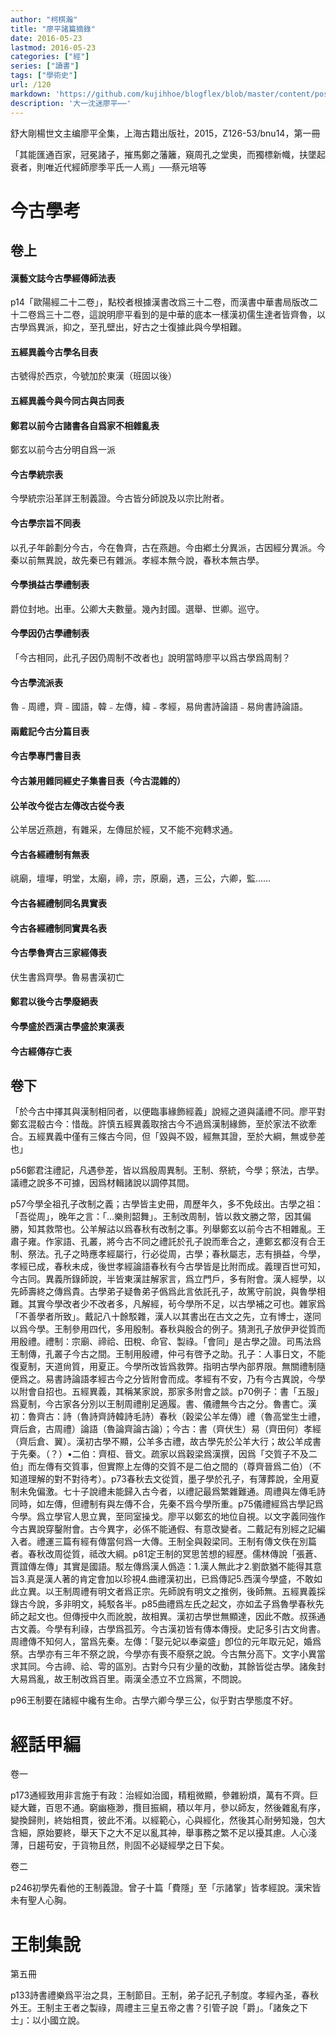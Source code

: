 ```yaml
---
author: "柯棋瀚"
title: "廖平諸篇摘錄"
date: 2016-05-23
lastmod: 2016-05-23
categories: ["經"]
series: ["讀書"]
tags: ["學術史"]
url: /120
markdown: 'https://github.com/kujihhoe/blogflex/blob/master/content/post/120廖平.md'
description: '大一沈迷廖平⋯⋯'
---
```


舒大剛楊世文主编<v>廖平全集</v>，上海古籍出版社，2015，Z126-53/bnu14，第一冊

「其能匯通百家，冠冕諸子，摧馬鄭之藩籬，窺周孔之堂奧，而獨標新幟，扶墜起衰者，則唯近代經師廖季平氏一人焉」──蔡元培等

# 今古學考

## 卷上

#### <v>漢藝文誌</v>今古學經傳師法表

p14「歐陽經二十二卷」，點校者根據漢書改爲三十二卷，而漢書中華書局版改二十二卷爲三十二卷，這說明廖平看到的是中華的底本一樣漢初儒生達者皆齊魯，以古學爲異派，抑之，至孔壁出，好古之士復據此與今學相難。

#### <v>五經異義</v>今古學名目表

古號得於西京，今號加於東漢（班固以後）

#### <v>五經異義</v>今與今同古與古同表

#### 鄭君以前今古諸書各自爲家不相雜亂表

鄭玄以前今古分明自爲一派

#### 今古學統宗表

今學統宗沿革詳王制義證。今古皆分師說及以宗比附者。

#### 今古學宗旨不同表

以孔子年齡劃分今古，今在魯齊，古在燕趙。今由鄕土分異派，古因經分異派。今秦以前無異說，故先秦已有雜派。孝經本無今說，春秋本無古學。

#### 今學損益古學禮制表

爵位封地。出車。公卿大夫數量。幾內封國。選舉、世卿。巡守。

#### 今學因仍古學禮制表

「今古相同，此孔子因仍周制不改者也」說明當時廖平以爲古學爲周制？

#### 今古學流派表

魯﹣周禮，齊﹣國語，韓﹣左傳，緯﹣孝經，易尙書詩論語﹣易尙書詩論語。

#### 兩戴記今古分篇目表

#### 今古學專門書目表

#### 今古兼用雜同經史子集書目表（今古混雜的）

#### 公羊改今從古左傳改古從今表

公羊居近燕趙，有雜采，左傳屈於經，又不能不宛轉求通。

#### 今古各經禮制有無表

祧廟，壇墠，明堂，太廟，禘，宗，原廟，遇，三公，六卿，監……

#### 今古各經禮制同名異實表

#### 今古各經禮制同實異名表

#### 今古學魯齊古三家經傳表

伏生書爲齊學。魯易書漢初亡

#### 鄭君以後今古學廢絕表

#### 今學盛於西漢古學盛於東漢表

#### 今古經傳存亡表

## 卷下

「於今古中擇其與漢制相同者，以便臨事緣飾經義」說經之道與議禮不同。廖平對鄭玄混殽古今：惜哉。許慎五經異義取捨古今不過爲漢制緣飾，至於家法不欲牽合。五經異義中僅有三條古今同，但「毀與不毀，經無其證，至於大綱，無或參差也」

p56鄭君注禮記，凡遇參差，皆以爲殷周異制。王制、祭統，今學；祭法，古學。議禮之說多不可據，因爲材輯諸說以調停其間。

p57今學全祖孔子改制之義；古學皆主史冊，周歷年久，多不免歧出。古學之祖：「吾從周」，晚年之言：「…樂則韶舞」。王制改周制，皆以救文勝之幣，因其偏勝，知其救幣也。公羊解詁以爲春秋有改制之事。列舉鄭玄以前今古不相雜亂。王肅子雍。作家語、孔叢，將今古不同之禮託於孔子說而牽合之，連鄭玄都沒有合王制、祭法。孔子之時應孝經屬行，行必從周，古學；春秋屬志，志有損益，今學，孝經已成，春秋未成，後世孝經論語春秋有今古學皆是比附而成。義理百世可知，今古同。異義所錄師說，半皆東漢註解家言，爲立門戶，多有附會。漢人經學，以先師壽終之傳爲貴。古學弟子疑魯弟子僞爲此言依託孔子，故篤守前說，與魯學相難。其實今學改者少不改者多，凡解經，茍今學所不足，以古學補之可也。雜家爲「不善學者所致」。戴記八十餘駁雜，漢人以其書出在古文之先，立有博士，遂同以爲今學。王制參用四代，多用殷制。春秋與殷合的例子。猜測孔子放伊尹從質而用殷禮。禮制：宗廟、禘祫、田稅、命官、製祿。「會同」是古學之證。司馬法爲王制傳，孔叢子今古之間。王制用殷禮，仲弓有啓予之助。孔子：人事日文，不能復夏制，天道尙質，用夏正。今學所改皆爲救弊。指明古學內部界限。無關禮制隨便爲之。易書詩論語孝經古今之分皆附會而成。孝經有不安，乃有今古異說，今學以附會自招也。五經異義，其稱某家說，那家多附會之談。p70例子：書「五服」爲夏制，今古家各分別以王制周禮削足適履。書、儀禮無今古之分。魯書亡。漢初：魯齊古：詩（魯詩齊詩韓詩毛詩）春秋（穀梁公羊左傳）禮（魯高堂生士禮，齊后倉，古周禮）論語（魯論齊論古論）；今古：書（齊伏生）易（齊田何）孝經（齊后倉、翼）。漢初古學不顯，公羊多古禮，故古學先於公羊大行；故公羊成書于先秦。（？）•二伯：齊桓、晉文。疏家以爲穀梁爲漢撰，因爲「交質子不及二伯」而左傳有交質事，但實際上左傳的交質不是二伯之間的（尊齊晉爲二伯）（不知道理解的對不對待考）。p73春秋去文從質，墨子學於孔子，有薄葬說，全用夏制未免偏激。七十子說禮未能歸入古今者，以禮記最爲繁雜難通。周禮與左傳毛詩同時，如左傳，但禮制有與左傳不合，先秦不爲今學所重。p75儀禮經爲古學記爲今學。爲立學官人思立異，至同室操戈。廖平以鄭玄的地位自視。以文字義同強作今古異說穿鑿附會。古今異字，必係不能通假、有意改變者。二戴記有別經之記編入者。禮運三篇有經有傳當何爲一大傳。王制全與穀梁同。王制有傳文佚在別篇者。春秋改周從質，祗改大綱。p81定王制的冥思苦想的經歷。儒林傳說「張蒼、賈誼傳左傳」其實是國語。駁左傳爲漢人僞造：1.漢人無此才2.劉歆猶不能得其意旨3.真是漢人著的肯定會加以珍視4.曲禮漢初出，已爲傳記5.西漢今學盛，不敢如此立異。以王制周禮有明文者爲正宗。先師說有明文之推例，後師無。五經異義採錄古今說，多非明文，純駁各半。p85曲禮爲左氏之起文，亦如孟子爲魯學春秋先師之起文也。但傳授中久而訛脫，故相異。漢初古學世無顯達，因此不敵。叔孫通古文義。今學有利祿，古學爲孤芳。今古漢初皆有傳本傳授。史記多引古文尙書。周禮傳不知何人，當爲先秦。左傳：「娶元妃以奉粢盛」卽位的元年取元妃，婚爲祭。古學亦有三年不祭之說，今學亦有喪不廢祭之說。今古無分高下。文字小異當求其同。今古禘、祫、雩的區別。古對今只有少量的改動，其餘皆從古學。諸矦封大易爲亂，故王制改爲百里。兩漢全憑立不立爲黨，不問說。

p96王制要在諸經中纔有生命。古學六卿今學三公，似乎對古學態度不好。

# 經話甲編

卷一

p173通經致用非言施于有政：治經如治國，精粗微顯，參雜紛煩，萬有不齊。巨疑大難，百思不通。窮幽極渺，攬目振綱，積以年月，參以師友，然後雜亂有序，變換歸則，終始相貫，彼此不淆。以經範心，心與經化，然後其心耐勞知幾，包大含細，原始要終，舉天下之大不足以亂其神，舉事務之繁不足以擾其慮。人心淺薄，日趨苟安，于貨物且然，則固不必疑經學之日下矣。

卷二

p246初學先看他的王制義證。曾子十篇「費隱」至「示諸掌」皆孝經說。漢宋皆未有聖人心胸。

# 王制集說

第五冊

p133詩書禮樂爲平治之具，王制節目。王制，弟子記孔子制度。孝經內圣，春秋外王。王制主王者之製祿，周禮主三皇五帝之書？引管子說「爵」。「諸矦之下士」：以小國立說。
